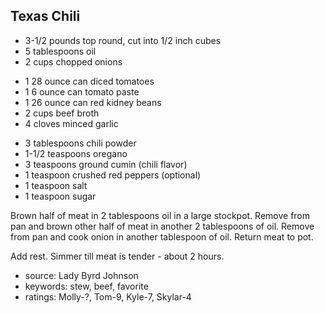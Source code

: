 Texas Chili
-----------

- 3-1/2 pounds top round, cut into 1/2 inch cubes
- 5 tablespoons oil
- 2 cups chopped onions
<!-- -->
- 1 28 ounce can diced tomatoes
- 1 6 ounce can tomato paste
- 1 26 ounce can red kidney beans
- 2 cups beef broth
- 4 cloves minced garlic
<!-- -->
- 3 tablespoons chili powder
- 1-1/2 teaspoons oregano
- 3 teaspoons ground cumin (chili flavor)
- 1 teaspoon crushed red peppers (optional)
- 1 teaspoon salt
- 1 teaspoon sugar

Brown half of meat in 2 tablespoons oil in a large stockpot.  Remove
from pan and brown other half of meat in another 2 tablespoons of oil.
Remove from pan and cook onion in another tablespoon of oil.  Return
meat to pot.

Add rest.  Simmer till meat is tender - about 2 hours.

- source: Lady Byrd Johnson
- keywords: stew, beef, favorite
- ratings: Molly-?, Tom-9, Kyle-7, Skylar-4
